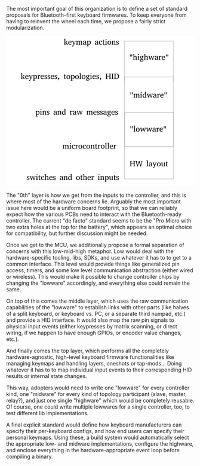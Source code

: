 The most important goal of this organization is to define a set of standard proposals for Bluetooth-first keyboard firmwares.
To keep everyone from having to reinvent the wheel each time, we propose a fairly strict modularization.

![Firmware layers](img/fw_layers.png)

The "0th" layer is how we get from the inputs to the controller, and this is where most of the hardware concerns lie.
Arguably the most important issue here would be a uniform board footprint, so that we can reliably expect how the various PCBs need to interact with the Bluetooth-ready controller.
The current "de facto" standard seems to be the "Pro Micro with two extra holes at the top for the battery", which appears an optimal choice for compatibility, but further discussion might be needed.

Once we get to the MCU, we additionally propose a formal separation of concerns with this low-mid-high metaphor.
Low would deal with the hardware-specific tooling, libs, SDKs, and use whatever it has to to get to a common interface.
This level would provide things like generalized pin access, timers, and some low level communication abstraction (either wired or wireless).
This would make it possible to change controller chips by changing the "lowware" accordingly, and everything else could remain the same.

On top of this comes the middle layer, which uses the raw communication capabilities of the "lowware" to establish links with other parts (like halves of a split keyboard, or keyboard vs. PC, or a separate third numpad, etc.) and provide a HID interface.
It would also map the raw pin signals to physical input events (either keypresses by matrix scanning, or direct wiring, if we happen to have enough GPIOs, or encoder value changes, etc.).

And finally comes the top layer, which performs all the completely hardware-agnostic, high-level keyboard firmware functionalities like managing keymaps and handling layers, oneshots or tap-mods...
Doing whatever it has to to map individual input events to their corresponding HID results or internal state changes.

This way, adopters would need to write one "lowware" for every controller kind, one "midware" for every kind of topology participant (slave, master, relay?), and just one single "highware" which would be completely reusable.
Of course, one could write multiple lowwares for a single controller, too, to test different lib implementations.

A final explicit standard would define how keyboard manufacturers can specify their per-keyboard configs, and how end users can specify their personal keymaps.
Using these, a build system would automatically select the appropriate low- and midware implementations, configure the highware, and enclose everything in the hardware-appropriate event loop before compiling a binary.